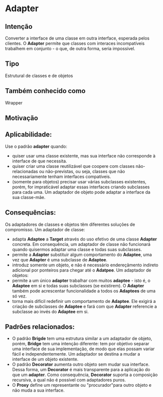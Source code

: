 # Adapter

## Intenção
Converter a interface de uma classe em outra interface, esperada pelos clientes. O **Adapter** permite que classes com interaces incompatíveis trabalhem em conjunto - o que, de outra forma, seria impossível.

## Tipo
Estrutural de classes e de objetos

## Também conhecido como
Wrapper

## Motivação

## Aplicabilidade:
Use o padrão **adapter** quando:
- quiser usar uma classe existente, mas sua interface não corresponde à interface de que necessita.
- quiser criar uma classe reutilizável que coopere com classes não-relacionadas ou não-previstas, ou seja, classes que não necessariamente tenham interfaces compatíveis.
- (somente para objetos) precisar usar várias subclasses existentes, porém, for impraticável adaptar essas interfaces criando subclasses para cada uma. Um adaptador de objeto pode adaptar a interface da sua classe-mãe.

## Consequências:
Os adaptadores de classes e objetos têm diferentes soluções de compromisso. 
Um adaptador de classe:
- adapta **Adaptee** a **Target** através do uso efetivo de uma classe **Adapter** concreta. Em consequência, um adaptador de classe não funcionará quando quisermos adaptar uma classe e todas suas subclasses.
- permite a **Adapter** substituir algum comportamento do **Adaptee**, uma vez que **Adapter** é uma subclasse de **Adaptee**.
- introduz somente um objeto, e não é necessário endereçãmento indireto adicional por ponteiros para chegar até o **Adatpee**.
Um adaptador de objetos:
- permite a um único **adapter** trabalhar com muitos **adaptee** - isto é, o **Adaptee** em si e todas suas subclasses (se existirem). O **Adapter** também pode acrescentar funcionalidade a todos os **Adaptees** de uma só vez.
- torna mais difícil redefinir um comportamento de **Adaptee**. Ele exigirá a criação de subclasses de **Adaptee** e fará com que **Adapter** referencie a subclasse ao invés do **Adaptee** em si.

## Padrões relacionados:
- O padrão **Brigde** tem uma estrutura similar a um adaptador de objeto, porém, **Bridge** tem uma intenção diferente: tem por objetivo separar uma interface de sua implementação, de modo que elas possam variar fácil e independentemente. Um adaptador se destina a mudar a interface de um objeto existente.
- O padrão **Decorator** aumenta outro objeto sem mudar sua interface. Dessa forma, um **Decorator** é mais transparente para a aplicação do que um **adapter**. Como consequência, **Decorator** suporta a composição recursiva, a qual não é possível com adaptadores puros.
- O **Proxy** define um representante ou "procurador"para outro objeto e não muda a sua interface.